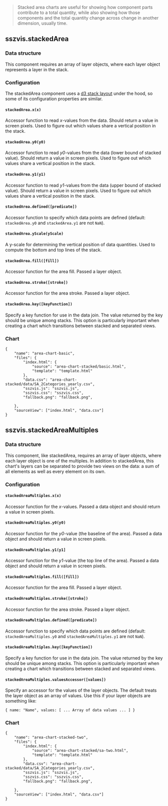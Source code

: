 > Stacked area charts are useful for showing how component parts contribute to a total quantity,
> while also showing how those components and the total quantity change across change in another
> dimension, usually time.

## sszvis.stackedArea

### Data structure

This component requires an array of layer objects, where each layer object represents a layer in the
stack.

### Configuration

The stackedArea component uses a
[d3 stack layout](https://github.com/d3/d3-shape/blob/master/README.md#stacks) under the hood, so
some of its configuration properties are similar.

#### `stackedArea.x(x)`

Accessor function to read _x_-values from the data. Should return a value in screen pixels. Used to
figure out which values share a vertical position in the stack.

#### `stackedArea.y0(y0)`

Accessor function to read _y0_-values from the data (lower bound of stacked value). Should return a
value in screen pixels. Used to figure out which values share a vertical position in the stack.

#### `stackedArea.y1(y1)`

Accessor function to read _y1_-values from the data (upper bound of stacked value). Should return a
value in screen pixels. Used to figure out which values share a vertical position in the stack.

#### `stackedArea.defined([predicate])`

Accessor function to specify which data points are defined (default: `stackedArea.y0` and
`stackedArea.y1` are not `NaN`).

#### `stackedArea.yScale(yScale)`

A y-scale for determining the vertical position of data quantities. Used to compute the bottom and
top lines of the stack.

#### `stackedArea.fill([fill])`

Accessor function for the area fill. Passed a layer object.

#### `stackedArea.stroke([stroke])`

Accessor function for the area stroke. Passed a layer object.

#### `stackedArea.key([keyFunction])`

Specify a key function for use in the data join. The value returned by the key should be unique
among stacks. This option is particularly important when creating a chart which transitions between
stacked and separated views.

### Chart

```project
{
    "name": "area-chart-basic",
    "files": {
        "index.html": {
            "source": "area-chart-stacked/basic.html",
            "template": "template.html"
        },
        "data.csv": "area-chart-stacked/data/SA_2Categories_yearly.csv",
        "sszvis.js": "sszvis.js",
        "sszvis.css": "sszvis.css",
        "fallback.png": "fallback.png",

    },
    "sourceView": ["index.html", "data.csv"]
}
```

## sszvis.stackedAreaMultiples

### Data structure

This component, like stackedArea, requires an array of layer objects, where each layer object is one
of the multiples. In addition to stackedArea, this chart's layers can be separated to provide two
views on the data: a sum of all elements as well as every element on its own.

### Configuration

#### `stackedAreaMultiples.x(x)`

Accessor function for the _x_-values. Passed a data object and should return a value in screen
pixels.

#### `stackedAreaMultiples.y0(y0)`

Accessor function for the _y0_-value (the baseline of the area). Passed a data object and should
return a value in screen pixels.

#### `stackedAreaMultiples.y1(y1]`

Accessor function for the _y1_-value (the top line of the area). Passed a data object and should
return a value in screen pixels.

#### `stackedAreaMultiples.fill([fill])`

Accessor function for the area fill. Passed a layer object.

#### `stackedAreaMultiples.stroke([stroke])`

Accessor function for the area stroke. Passed a layer object.

#### `stackedAreaMultiples.defined([predicate])`

Accessor function to specify which data points are defined (default: `stackedAreaMultiples.y0` and
`stackedAreaMultiples.y1` are not `NaN`).

#### `stackedAreaMultiples.key([keyFunction])`

Specify a key function for use in the data join. The value returned by the key should be unique
among stacks. This option is particularly important when creating a chart which transitions between
stacked and separated views.

#### `stackedAreaMultiples.valuesAccessor([values])`

Specify an accessor for the values of the layer objects. The default treats the layer object as an
array of values. Use this if your layer objects are something like:

```code
{ name: "Name", values: [ ... Array of data values ... ] }
```

### Chart

```project
{
    "name": "area-chart-stacked-two",
    "files": {
        "index.html": {
            "source": "area-chart-stacked/sa-two.html",
            "template": "template.html"
        },
        "data.csv": "area-chart-stacked/data/SA_2Categories_yearly.csv",
        "sszvis.js": "sszvis.js",
        "sszvis.css": "sszvis.css",
        "fallback.png": "fallback.png",

    },
    "sourceView": ["index.html", "data.csv"]
}
```
